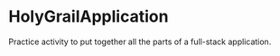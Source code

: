 # HolyGrailApplication

Practice activity to put together all the parts of a full-stack application. 
